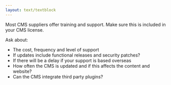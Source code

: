```yaml
---
layout: text/textblock
---
```

Most CMS suppliers offer training and support. Make sure this is included in your CMS license. 

Ask about:
- The cost, frequency and level of support
- If updates include functional releases and security patches? 
- If there will be a delay if your support is based overseas
- How often the CMS is updated and if this affects the content and website?
- Can the CMS integrate third party plugins?

